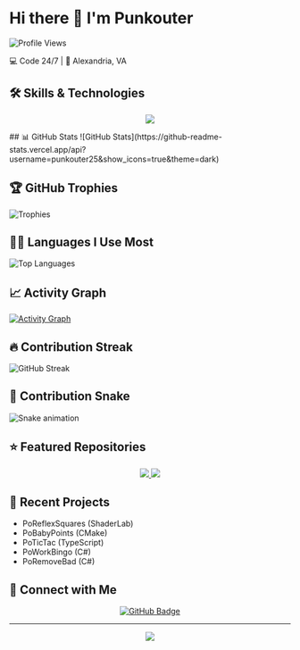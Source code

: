 # Hi there 👋 I'm Punkouter

![Profile Views](https://komarev.com/ghpvc/?username=punkouter25&color=blueviolet)

💻 Code 24/7 | 📍 Alexandria, VA

## 🛠️ Skills & Technologies
<p align="center">
  <img src="https://skillicons.dev/icons?i=cs,ts,html,cmake,git,visualstudio,vscode" />
</p>
## 📊 GitHub Stats
![GitHub Stats](https://github-readme-stats.vercel.app/api?username=punkouter25&show_icons=true&theme=dark)

## 🏆 GitHub Trophies
![Trophies](https://github-profile-trophy.vercel.app/?username=punkouter25&theme=darkhub&row=1)

## 👨‍💻 Languages I Use Most
![Top Languages](https://github-readme-stats.vercel.app/api/top-langs/?username=punkouter25&layout=compact&theme=dark)

## 📈 Activity Graph
[![Activity Graph](https://github-readme-activity-graph.vercel.app/graph?username=punkouter25&theme=github-dark)](https://github.com/ashutosh00710/github-readme-activity-graph)

## 🔥 Contribution Streak
![GitHub Streak](https://github-readme-streak-stats.herokuapp.com/?user=punkouter25&theme=dark)

## 🐍 Contribution Snake
![Snake animation](https://github.com/punkouter25/punkouter25/blob/main/github-contribution-grid-snake.svg)

## ⭐ Featured Repositories
<div align="center">
  <a href="https://github.com/punkouter25/PoReflexSquares">
    <img src="https://github-readme-stats.vercel.app/api/pin/?username=punkouter25&repo=PoReflexSquares&theme=dark" />
  </a>
  <a href="https://github.com/punkouter25/PoBabyPoints">
    <img src="https://github-readme-stats.vercel.app/api/pin/?username=punkouter25&repo=PoBabyPoints&theme=dark" />
  </a>
</div>

## 🔨 Recent Projects
- PoReflexSquares (ShaderLab)
- PoBabyPoints (CMake)
- PoTicTac (TypeScript)
- PoWorkBingo (C#)
- PoRemoveBad (C#)

## 🤝 Connect with Me
<p align="center">
  <a href="https://github.com/punkouter25">
    <img src="https://img.shields.io/github/followers/punkouter25?label=Followers&style=social" alt="GitHub Badge">
  </a>
</p>

---
<p align="center">
  <img src="https://capsule-render.vercel.app/api?type=waving&color=gradient&height=100&section=footer"/>
</p>
